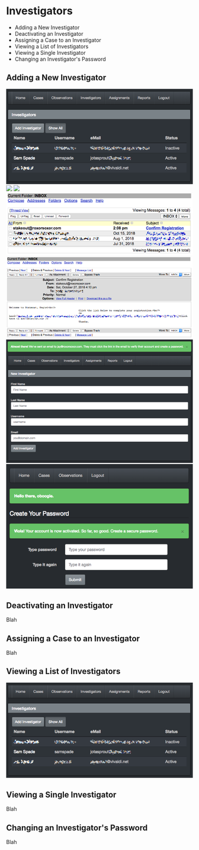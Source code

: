 # Investigators

- Adding a New Investigator
- Deactivating an Investigator
- Assigning a Case to an Investigator
- Viewing a List of Investigators
- Viewing a Single Investigator
- Changing an Investigator's Password

## Adding a New Investigator
<img src="https://github.com/jotasprout/stakeout/blob/master/imagesMD/gators/investigators_ShowAll.png">

<img src="https://github.com/jotasprout/stakeout/blob/master/imagesMD/gators/NewInvestigator.png.png">

<img src="https://github.com/jotasprout/stakeout/blob/master/imagesMD/gators/accountNotActivated.png.png">

<img src="https://github.com/jotasprout/stakeout/blob/master/imagesMD/gators/confirmEmailinInbox.png">

<img src="https://github.com/jotasprout/stakeout/blob/master/imagesMD/gators/confirmEmailContent.png">

<img src="https://github.com/jotasprout/stakeout/blob/master/imagesMD/gators/insertgatorconfirm.png">

<img src="https://github.com/jotasprout/stakeout/blob/master/imagesMD/gators/saveAndPW_Working.png">

## Deactivating an Investigator
Blah

## Assigning a Case to an Investigator
Blah

## Viewing a List of Investigators
<img src="https://github.com/jotasprout/stakeout/blob/master/imagesMD/gators/investigators_ShowAll.png">

## Viewing a Single Investigator
Blah

## Changing an Investigator's Password
Blah